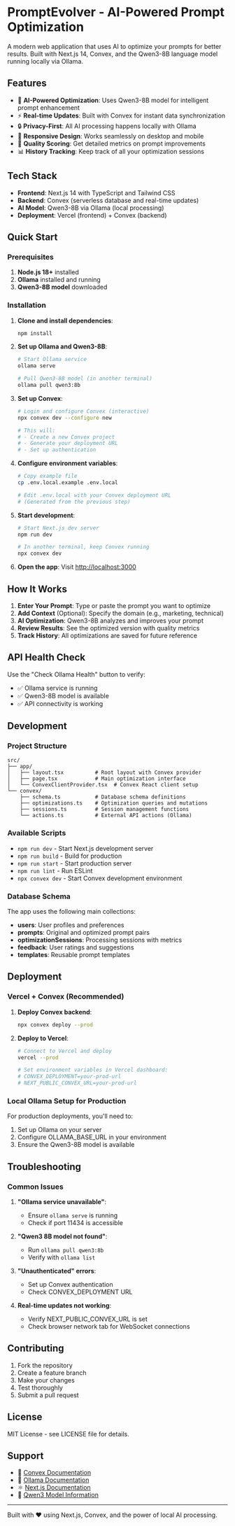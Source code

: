 # PromptEvolver - AI-Powered Prompt Optimization

A modern web application that uses AI to optimize your prompts for better results. Built with Next.js 14, Convex, and the Qwen3-8B language model running locally via Ollama.

## Features

- 🤖 **AI-Powered Optimization**: Uses Qwen3-8B model for intelligent prompt enhancement
- ⚡ **Real-time Updates**: Built with Convex for instant data synchronization
- 🔒 **Privacy-First**: All AI processing happens locally with Ollama
- 📱 **Responsive Design**: Works seamlessly on desktop and mobile
- 🎯 **Quality Scoring**: Get detailed metrics on prompt improvements
- 📊 **History Tracking**: Keep track of all your optimization sessions

## Tech Stack

- **Frontend**: Next.js 14 with TypeScript and Tailwind CSS
- **Backend**: Convex (serverless database and real-time updates)
- **AI Model**: Qwen3-8B via Ollama (local processing)
- **Deployment**: Vercel (frontend) + Convex (backend)

## Quick Start

### Prerequisites

1. **Node.js 18+** installed
2. **Ollama** installed and running
3. **Qwen3-8B model** downloaded

### Installation

1. **Clone and install dependencies**:
   ```bash
   npm install
   ```

2. **Set up Ollama and Qwen3-8B**:
   ```bash
   # Start Ollama service
   ollama serve
   
   # Pull Qwen3-8B model (in another terminal)
   ollama pull qwen3:8b
   ```

3. **Set up Convex**:
   ```bash
   # Login and configure Convex (interactive)
   npx convex dev --configure new
   
   # This will:
   # - Create a new Convex project
   # - Generate your deployment URL
   # - Set up authentication
   ```

4. **Configure environment variables**:
   ```bash
   # Copy example file
   cp .env.local.example .env.local
   
   # Edit .env.local with your Convex deployment URL
   # (Generated from the previous step)
   ```

5. **Start development**:
   ```bash
   # Start Next.js dev server
   npm run dev
   
   # In another terminal, keep Convex running
   npx convex dev
   ```

6. **Open the app**:
   Visit [http://localhost:3000](http://localhost:3000)

## How It Works

1. **Enter Your Prompt**: Type or paste the prompt you want to optimize
2. **Add Context** (Optional): Specify the domain (e.g., marketing, technical)
3. **AI Optimization**: Qwen3-8B analyzes and improves your prompt
4. **Review Results**: See the optimized version with quality metrics
5. **Track History**: All optimizations are saved for future reference

## API Health Check

Use the "Check Ollama Health" button to verify:
- ✅ Ollama service is running
- ✅ Qwen3-8B model is available
- ✅ API connectivity is working

## Development

### Project Structure

```
src/
├── app/
│   ├── layout.tsx          # Root layout with Convex provider
│   ├── page.tsx            # Main optimization interface
│   └── ConvexClientProvider.tsx  # Convex React client setup
└── convex/
    ├── schema.ts           # Database schema definitions
    ├── optimizations.ts    # Optimization queries and mutations
    ├── sessions.ts         # Session management functions
    └── actions.ts          # External API actions (Ollama)
```

### Available Scripts

- `npm run dev` - Start Next.js development server
- `npm run build` - Build for production
- `npm run start` - Start production server
- `npm run lint` - Run ESLint
- `npx convex dev` - Start Convex development environment

### Database Schema

The app uses the following main collections:
- **users**: User profiles and preferences
- **prompts**: Original and optimized prompt pairs
- **optimizationSessions**: Processing sessions with metrics
- **feedback**: User ratings and suggestions
- **templates**: Reusable prompt templates

## Deployment

### Vercel + Convex (Recommended)

1. **Deploy Convex backend**:
   ```bash
   npx convex deploy --prod
   ```

2. **Deploy to Vercel**:
   ```bash
   # Connect to Vercel and deploy
   vercel --prod
   
   # Set environment variables in Vercel dashboard:
   # CONVEX_DEPLOYMENT=your-prod-url
   # NEXT_PUBLIC_CONVEX_URL=your-prod-url
   ```

### Local Ollama Setup for Production

For production deployments, you'll need to:
1. Set up Ollama on your server
2. Configure OLLAMA_BASE_URL in your environment
3. Ensure the Qwen3-8B model is available

## Troubleshooting

### Common Issues

1. **"Ollama service unavailable"**:
   - Ensure `ollama serve` is running
   - Check if port 11434 is accessible

2. **"Qwen3 8B model not found"**:
   - Run `ollama pull qwen3:8b`
   - Verify with `ollama list`

3. **"Unauthenticated" errors**:
   - Set up Convex authentication
   - Check CONVEX_DEPLOYMENT URL

4. **Real-time updates not working**:
   - Verify NEXT_PUBLIC_CONVEX_URL is set
   - Check browser network tab for WebSocket connections

## Contributing

1. Fork the repository
2. Create a feature branch
3. Make your changes
4. Test thoroughly
5. Submit a pull request

## License

MIT License - see LICENSE file for details.

## Support

- 📖 [Convex Documentation](https://docs.convex.dev)
- 🦙 [Ollama Documentation](https://ollama.ai/docs)
- ⚛️ [Next.js Documentation](https://nextjs.org/docs)
- 🤖 [Qwen3 Model Information](https://huggingface.co/Qwen/Qwen3-8B)

---

Built with ❤️ using Next.js, Convex, and the power of local AI processing.